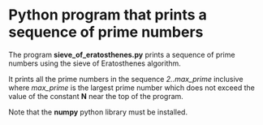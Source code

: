 # Python program that prints a sequence of prime numbers

The program **sieve_of_eratosthenes.py** prints a sequence of prime numbers 
using the sieve of Eratosthenes algorithm.

It prints all the prime numbers in the sequence *2..max_prime* inclusive where 
*max_prime* is the largest prime number which does not exceed the value of the
constant **N** near the top of the program.

Note that the **numpy** python library must be installed.

